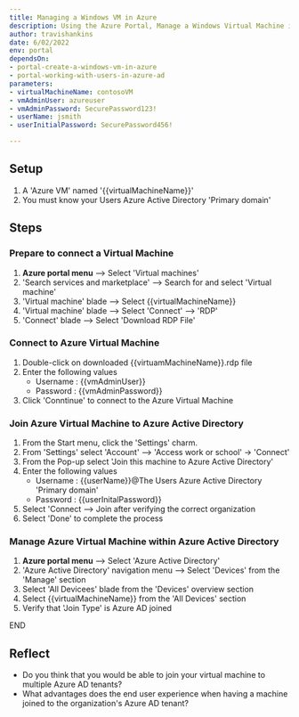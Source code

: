 ```yaml
---
title: Managing a Windows VM in Azure
description: Using the Azure Portal, Manage a Windows Virtual Machine in Azure
author: travishankins
date: 6/02/2022
env: portal
dependsOn:
- portal-create-a-windows-vm-in-azure
- portal-working-with-users-in-azure-ad
parameters:
- virtualMachineName: contosoVM
- vmAdminUser: azureuser
- vmAdminPassword: SecurePassword123!
- userName: jsmith
- userInitialPassword: SecurePassword456!

---
```


## Setup

1. A 'Azure VM' named '{{virtualMachineName}}'
2. You must know your Users Azure Active Directory 'Primary domain'

## Steps

### Prepare to connect a Virtual Machine

1. **Azure portal menu** --> Select 'Virtual machines'
2. 'Search services and marketplace' --> Search for and select 'Virtual machine'
3. 'Virtual machine' blade --> Select {{virtualMachineName}}
4. 'Virtual machine' blade --> Select 'Connect' --> 'RDP'
5. 'Connect' blade --> Select 'Download RDP File'

### Connect to Azure Virtual Machine

1. Double-click on downloaded {{virtuamMachineName}}.rdp file
2. Enter the following values
   - Username : {{vmAdminUser}}
   - Password : {{vmAdminPassword}}
3. Click 'Conntinue' to connect to the Azure Virtual Machine


### Join Azure Virtual Machine to Azure Active Directory

1. From the Start menu, click the 'Settings' charm.
2. From 'Settings' select 'Account' -->  'Access work or school' -> 'Connect'
3. From the Pop-up select 'Join this machine to Azure Active Directory'
4. Enter the following values
   - Username : {{userName}}@The Users Azure Active Directory 'Primary domain'
   - Password : {{userInitalPassword}}
5. Select 'Connect --> Join after verifying the correct organization
6. Select 'Done' to complete the process

### Manage Azure Virtual Machine within Azure Active Directory

1. **Azure portal menu** --> Select 'Azure Active Directory'
2. 'Azure Active Directory' navigation menu --> Select 'Devices' from the 'Manage' section
3. Select 'All Devicees' blade from the 'Devices' overview section
4. Select {{virtualMachineName}} from the 'All Devices' section
5. Verify that 'Join Type' is Azure AD joined

END

## Reflect

- Do you think that you would be able to join your virtual machine to multiple Azure AD tenants?
- What advantages does the end user experience when having a machine joined to the organization's Azure AD tenant?

